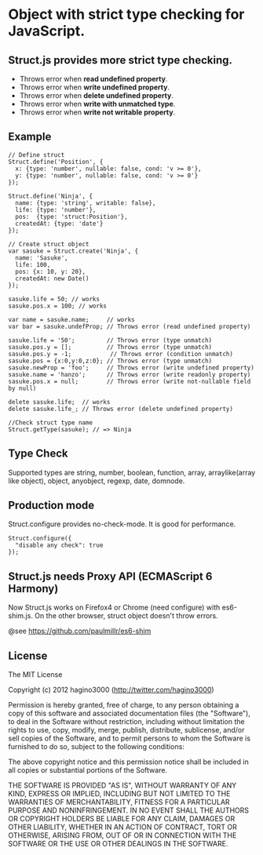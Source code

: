 # Object with strict type checking for JavaScript.

## Struct.js provides more strict type checking.

* Throws error when **read undefined property**.
* Throws error when **write undefined property**.
* Throws error when **delete undefined property**.
* Throws error when **write with unmatched type**.
* Throws error when **write not writable property**.

## Example

    // Define struct
    Struct.define('Position', {
      x: {type: 'number', nullable: false, cond: 'v >= 0'}, 
      y: {type: 'number', nullable: false, cond: 'v >= 0'}
    });

    Struct.define('Ninja', {
      name: {type: 'string', writable: false}, 
      life: {type: 'number'},
      pos:  {type: 'struct:Position'},
      createdAt: {type: 'date'}
    });

    // Create struct object
    var sasuke = Struct.create('Ninja', {
      name: 'Sasuke',
      life: 100,
      pos: {x: 10, y: 20},
      createdAt: new Date()
    });

    sasuke.life = 50; // works
    sasuke.pos.x = 100; // works

    var name = sasuke.name;     // works
    var bar = sasuke.undefProp; // Throws error (read undefined property)

    sasuke.life = '50';         // Throws error (type unmatch)
    sasuke.pos.y = [];          // Throws error (type unmatch)
    sasuke.pos.y = -1;           // Throws error (condition unmatch)
    sasuke.pos = {x:0,y:0,z:0}; // Throws error (type unmatch)
    sasuke.newProp = 'foo';     // Throws error (write undefined property)
    sasuke.name = 'hanzo';      // Throws error (write readonly property)
    sasuke.pos.x = null;        // Throws error (write not-nullable field by null)

    delete sasuke.life;  // works
    delete sasuke.life_; // Throws error (delete undefined property)

    //Check struct type name
    Struct.getType(sasuke); // => Ninja

## Type Check

Supported types are string, number, boolean, function, array, arraylike(array like object), object, anyobject, regexp, date, domnode.

## Production mode

Struct.configure provides no-check-mode. It is good for performance.

    Struct.configure({
      "disable any check": true
    });

## Struct.js needs Proxy API (ECMAScript 6 Harmony)

Now Struct.js works on Firefox4 or Chrome (need configure) with es6-shim.js.
On the other browser, struct object doesn't throw errors.

@see https://github.com/paulmillr/es6-shim

## License

The MIT License

Copyright (c) 2012 hagino3000 (http://twitter.com/hagino3000)

Permission is hereby granted, free of charge, to any person obtaining a copy of this software and associated documentation files (the "Software"), to deal in the Software without restriction, including without limitation the rights to use, copy, modify, merge, publish, distribute, sublicense, and/or sell copies of the Software, and to permit persons to whom the Software is furnished to do so, subject to the following conditions:

The above copyright notice and this permission notice shall be included in all copies or substantial portions of the Software.

THE SOFTWARE IS PROVIDED "AS IS", WITHOUT WARRANTY OF ANY KIND, EXPRESS OR IMPLIED, INCLUDING BUT NOT LIMITED TO THE WARRANTIES OF MERCHANTABILITY, FITNESS FOR A PARTICULAR PURPOSE AND NONINFRINGEMENT. IN NO EVENT SHALL THE AUTHORS OR COPYRIGHT HOLDERS BE LIABLE FOR ANY CLAIM, DAMAGES OR OTHER LIABILITY, WHETHER IN AN ACTION OF CONTRACT, TORT OR OTHERWISE, ARISING FROM, OUT OF OR IN CONNECTION WITH THE SOFTWARE OR THE USE OR OTHER DEALINGS IN THE SOFTWARE.
